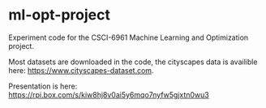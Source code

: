 # ml-opt-project
Experiment code for the CSCI-6961 Machine Learning and Optimization project.

Most datasets are downloaded in the code, the cityscapes data is availible here: https://www.cityscapes-dataset.com.

Presentation is here: https://rpi.box.com/s/kiw8hj8v0ai5y6mqo7nyfw5gjxtn0wu3
